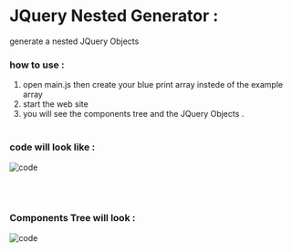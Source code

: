 # JQuery Nested Generator : 
generate a nested JQuery Objects 
### how to use : 
1. open main.js then create your blue print array instede of the example array 
2. start the web site 
3. you will see the components tree and the JQuery Objects . 
<br><br>

### code will look like : 
![code](https://i.imgur.com/SgukamK.jpeg "code will look like : ")

<br><br>

### Components Tree will look  : 
![code](https://i.imgur.com/SGQKQqw.jpg " ")
